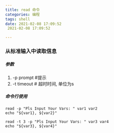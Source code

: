```yaml
---
title: read 命令
categories: 编程
tags: shell
date: 2021-02-08 17:09:52
 2021-02-08 17:09:52

---
```

### 从标准输入中读取信息

##### 参数
1. -p prompt #提示
2. -t timeout # 超时时间, 单位为s
##### 命令行使用
``` shell
read -p "Pls Input Your Vars: " var1 var2
echo "${var1}, ${var2}"

read -t 3 -p "Pls Input Your Vars: " var3 var4
echo "${var3}, ${var4}"

```
